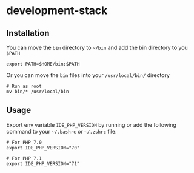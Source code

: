 # development-stack

## Installation

You can move the `bin` directory to `~/bin` and add the bin directory to you `$PATH`
```
export PATH=$HOME/bin:$PATH
```

Or you can move the `bin` files into your `/usr/local/bin/` directory

```
# Run as root
mv bin/* /usr/local/bin
```

## Usage

Export env variable `IDE_PHP_VERSION` by running or add the following command to your `~/.bashrc` or `~/.zshrc` file:

```
# For PHP 7.0
export IDE_PHP_VERSION="70"
```

```
# For PHP 7.1
export IDE_PHP_VERSION="71"
```
